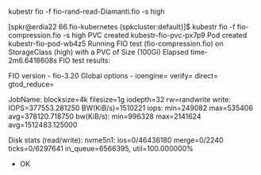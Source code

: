 kubestr fio -f fio-rand-read-Diamanti.fio -s high

[spkr@erdia22 66.fio-kubernetes (spkcluster:default)]$ kubestr fio -f fio-compression.fio -s high
PVC created kubestr-fio-pvc-px7p9
Pod created kubestr-fio-pod-wb4z5
Running FIO test (fio-compression.fio) on StorageClass (high) with a PVC of Size (100Gi)
Elapsed time- 2m6.6418608s
FIO test results:
  
FIO version - fio-3.20
Global options - ioengine= verify= direct= gtod_reduce=

JobName: 
  blocksize=4k filesize=1g iodepth=32 rw=randwrite
write:
  IOPS=377553.281250 BW(KiB/s)=1510221
  iops: min=249082 max=535406 avg=378120.718750
  bw(KiB/s): min=996328 max=2141624 avg=1512483.125000

Disk stats (read/write):
  nvme5n1: ios=0/46436180 merge=0/2240 ticks=0/6297641 in_queue=6566395, util=100.000000%
  -  OK